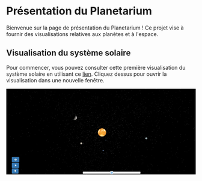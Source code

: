 # Présentation du Planetarium

Bienvenue sur la page de présentation du Planetarium ! Ce projet vise à fournir des visualisations relatives aux planètes et à l'espace.

## Visualisation du système solaire

Pour commencer, vous pouvez consulter cette première visualisation du système solaire en utilisant ce [lien](https://chloepochon.github.io/threeJS/planetarium/solar-system/). Cliquez dessus pour ouvrir la visualisation dans une nouvelle fenêtre.

![Aperçu du système solaire](./screenshots/screenshot1.jpg)

<!-- Ajoutez d'autres sections et contenus pertinents ici -->

